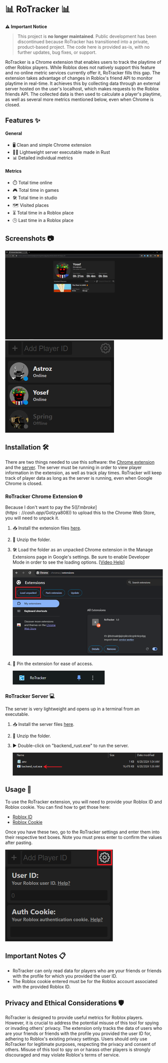 # 📊 RoTracker 📊

⚠️ **Important Notice**  
> This project is **no longer maintained**. Public development has been discontinued because RoTracker has transitioned into a private, product-based project. The code here is provided as-is, with no further updates, bug fixes, or support.

RoTracker is a Chrome extension that enables users to track the playtime of other Roblox players. While Roblox does not natively support this feature and no online metric services currently offer it, RoTracker fills this gap. The extension takes advantage of changes in Roblox's friend API to monitor playtime in real-time. It achieves this by collecting data through an external server hosted on the user's localhost, which makes requests to the Roblox friends API. The collected data is then used to calculate a player's playtime, as well as several more metrics mentioned below, even when Chrome is closed.

## Features ✨

#### General
- 🖥️ Clean and simple Chrome extension
- 🏃‍♂️ Lightweight server executable made in Rust
- 📊 Detailed individual metrics

#### Metrics
- ⏱️ Total time online
- 🎮 Total time in games
- 🛠️ Total time in studio
- 🗺️ Visited places
- ⏳ Total time in a Roblox place
- 🕒 Last time in a Roblox place

## Screenshots 📷

![App Screenshot](screenshots/player_details_example.png)
![App Screenshot](screenshots/player_list_example.png)

## Installation 🛠️

There are two things needed to use this software: the [Chrome extension]([https://linktodocumentation](https://github.com/Gotzya/RoTracker/tree/main/extension)) and the [server]([https://linktodocumentation](https://github.com/Gotzya/RoTracker/tree/main/backend_rust)). The server must be running in order to view player information in the extension, as well as track play times. RoTracker will keep track of player data as long as the server is running, even when Google Chrome is closed.

### RoTracker Chrome Extension 🌐

Because I don't want to pay the $5 ([I'm broke](https://cash.app/$Gotzya808)) to upload this to the Chrome Web Store, you will need to unpack it.

1. 📥 Install the extension files [here](https://github.com/Gotzya/RoTracker/releases/tag/v1.0.0).
2. 📂 Unzip the folder.
3. 🛠️ Load the folder as an unpacked Chrome extension in the Manage Extensions page in Google's settings. Be sure to enable Developer Mode in order to see the loading options. [[Video Help](https://www.youtube.com/watch?v=vSzaXLYTSUY)]

   ![App Screenshot](screenshots/Loading_chrome_extension.png)
4. 📌 Pin the extension for ease of access.

   ![App Screenshot](screenshots/RoTracker_pinned.png)

### RoTracker Server 💻

The server is very lightweight and opens up in a terminal from an executable.

1. 📥 Install the server files [here](https://github.com/Gotzya/RoTracker/releases/tag/v1.0.0).
2. 📂 Unzip the folder.
3. ▶️ Double-click on "backend_rust.exe" to run the server.

   ![App Screenshot](screenshots/RoTracker_server_exe.png)

## Usage 🚀

To use the RoTracker extension, you will need to provide your Roblox ID and Roblox cookie. You can find how to get those here:

- [Roblox ID](https://brightchamps.com/blog/how-to-find-roblox-user-id/)
- [Roblox Cookie](https://www.youtube.com/watch?v=zkSnBV7oOZM)

Once you have these two, go to the RoTracker settings and enter them into their respective text boxes. Note you must press enter to confirm the values after pasting.

![App Screenshot](screenshots/settings.png)

## Important Notes 📋

- RoTracker can only read data for players who are your friends or friends with the profile for which you provided the user ID.
- The Roblox cookie entered must be for the Roblox account associated with the provided Roblox ID.

## Privacy and Ethical Considerations 🛡️

RoTracker is designed to provide useful metrics for Roblox players. However, it is crucial to address the potential misuse of this tool for spying or invading others' privacy. The extension only tracks the data of users who are your friends or friends with the profile you provided the user ID for, adhering to Roblox's existing privacy settings. Users should only use RoTracker for legitimate purposes, respecting the privacy and consent of others. Misuse of this tool to spy on or harass other players is strongly discouraged and may violate Roblox's terms of service.
